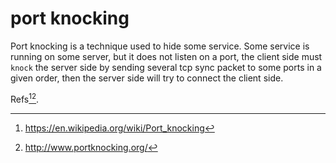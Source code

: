 # port knocking

Port knocking is a technique used to hide some service. Some service
is running on some server, but it does not listen on a port, the client
side must `knock` the server side by sending several tcp sync packet to
some ports in a given order, then the server side will try to connect
the client side.

Refs[^1][^2].

[^1]: https://en.wikipedia.org/wiki/Port_knocking
[^2]: http://www.portknocking.org/
